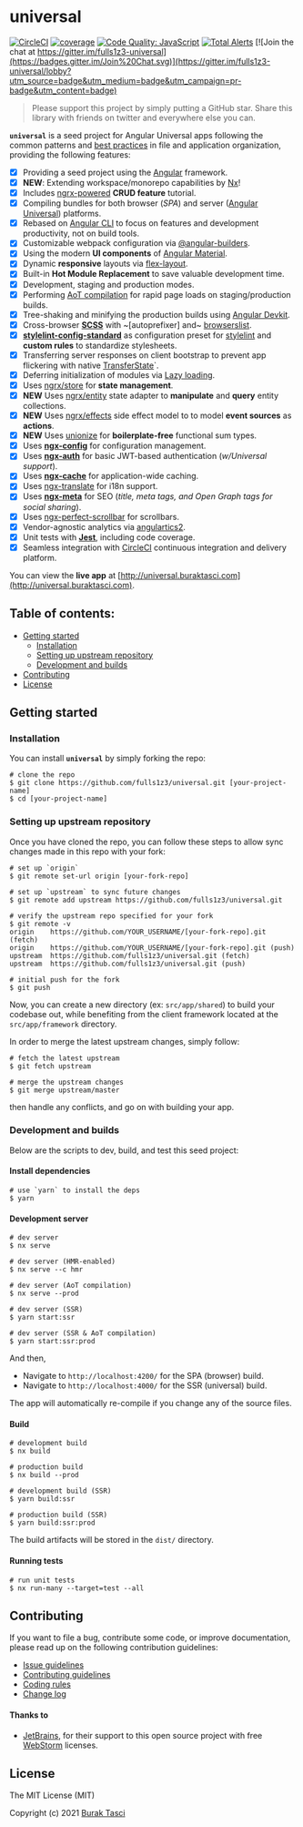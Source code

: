 # universal

<!-- prettier-ignore-start -->
[![CircleCI](https://circleci.com/gh/fulls1z3/universal.svg?style=shield)](https://circleci.com/gh/fulls1z3/universal)
[![coverage](https://codecov.io/github/fulls1z3/universal/coverage.svg?branch=master)](https://codecov.io/gh/fulls1z3/universal)
[![Code Quality: JavaScript](https://img.shields.io/lgtm/grade/javascript/g/fulls1z3/universal.svg?logo=lgtm&logoWidth=18)](https://lgtm.com/projects/g/fulls1z3/universal/context:javascript)
[![Total Alerts](https://img.shields.io/lgtm/alerts/g/fulls1z3/universal.svg?logo=lgtm&logoWidth=18)](https://lgtm.com/projects/g/fulls1z3/universal/alerts)
[![Join the chat at https://gitter.im/fulls1z3-universal](https://badges.gitter.im/Join%20Chat.svg)](https://gitter.im/fulls1z3-universal/lobby?utm_source=badge&utm_medium=badge&utm_campaign=pr-badge&utm_content=badge)
<!-- prettier-ignore-end -->

> Please support this project by simply putting a GitHub star. Share this library with friends on twitter and everywhere else you can.

**`universal`** is a seed project for Angular Universal apps following the common patterns and [best practices](https://angular.io/styleguide)
in file and application organization, providing the following features:

- [x] Providing a seed project using the [Angular] framework.
- [x] **NEW**: Extending workspace/monorepo capabilities by [Nx]!
- [x] Includes [ngrx-powered] **CRUD feature** tutorial.
- [x] Compiling bundles for both browser (_SPA_) and server ([Angular Universal]) platforms.
- [x] Rebased on [Angular CLI] to focus on features and development productivity, not on build tools.
- [x] Customizable webpack configuration via [@angular-builders].
- [x] Using the modern **UI components** of [Angular Material].
- [x] Dynamic **responsive** layouts via [flex-layout].
- [x] Built-in **Hot Module Replacement** to save valuable development time.
- [x] Development, staging and production modes.
- [x] Performing [AoT compilation] for rapid page loads on staging/production builds.
- [x] Tree-shaking and minifying the production builds using [Angular Devkit].
- [x] Cross-browser **[SCSS]** with ~[autoprefixer] and~ [browserslist].
- [x] **[stylelint-config-standard]** as configuration preset for [stylelint] and **custom rules** to standardize stylesheets.
- [x] Transferring server responses on client bootstrap to prevent app flickering with native [TransferState]`.
- [x] Deferring initialization of modules via [Lazy loading].
- [x] Uses [ngrx/store] for **state management**.
- [x] **NEW** Uses [ngrx/entity] state adapter to **manipulate** and **query** entity collections.
- [x] **NEW** Uses [ngrx/effects] side effect model to to model **event sources** as **actions**.
- [x] **NEW** Uses [unionize] for **boilerplate-free** functional sum types.
- [x] Uses **[ngx-config]** for configuration management.
- [x] Uses **[ngx-auth]** for basic JWT-based authentication (_w/Universal support_).
- [x] Uses **[ngx-cache]** for application-wide caching.
- [x] Uses [ngx-translate] for i18n support.
- [x] Uses **[ngx-meta]** for SEO (_title, meta tags, and Open Graph tags for social sharing_).
- [x] Uses [ngx-perfect-scrollbar] for scrollbars.
- [x] Vendor-agnostic analytics via [angulartics2].
- [x] Unit tests with **[Jest]**, including code coverage.
- [x] Seamless integration with [CircleCI] continuous integration and delivery platform.

You can view the **live app** at [http://universal.buraktasci.com](http://universal.buraktasci.com).

## Table of contents:

- [Getting started](#getting-started)
  - [Installation](#installation)
  - [Setting up upstream repository](#setting-up-upstream-repository)
  - [Development and builds](#development-and-builds)
- [Contributing](#contributing)
- [License](#license)

## <a name="getting-started"> Getting started

### <a name="installation"> Installation

You can install **`universal`** by simply forking the repo:

```
# clone the repo
$ git clone https://github.com/fulls1z3/universal.git [your-project-name]
$ cd [your-project-name]
```

### <a name="setting-up-upstream-repository"> Setting up upstream repository

Once you have cloned the repo, you can follow these steps to allow sync changes made in this repo with your fork:

```
# set up `origin`
$ git remote set-url origin [your-fork-repo]

# set up `upstream` to sync future changes
$ git remote add upstream https://github.com/fulls1z3/universal.git

# verify the upstream repo specified for your fork
$ git remote -v
origin    https://github.com/YOUR_USERNAME/[your-fork-repo].git (fetch)
origin    https://github.com/YOUR_USERNAME/[your-fork-repo].git (push)
upstream  https://github.com/fulls1z3/universal.git (fetch)
upstream  https://github.com/fulls1z3/universal.git (push)

# initial push for the fork
$ git push
```

Now, you can create a new directory (ex: `src/app/shared`) to build your codebase out, while benefiting from the
client framework located at the `src/app/framework` directory.

In order to merge the latest upstream changes, simply follow:

```
# fetch the latest upstream
$ git fetch upstream

# merge the upstream changes
$ git merge upstream/master
```

then handle any conflicts, and go on with building your app.

### <a name="development-builds"> Development and builds

Below are the scripts to dev, build, and test this seed project:

#### Install dependencies

```console
# use `yarn` to install the deps
$ yarn
```

#### Development server

```
# dev server
$ nx serve

# dev server (HMR-enabled)
$ nx serve --c hmr

# dev server (AoT compilation)
$ nx serve --prod

# dev server (SSR)
$ yarn start:ssr

# dev server (SSR & AoT compilation)
$ yarn start:ssr:prod
```

And then,

- Navigate to `http://localhost:4200/` for the SPA (browser) build.
- Navigate to `http://localhost:4000/` for the SSR (universal) build.

The app will automatically re-compile if you change any of the source files.

#### Build

```
# development build
$ nx build

# production build
$ nx build --prod

# development build (SSR)
$ yarn build:ssr

# production build (SSR)
$ yarn build:ssr:prod
```

The build artifacts will be stored in the `dist/` directory.

#### Running tests

```
# run unit tests
$ nx run-many --target=test --all
```

## <a name="contributing"></a> Contributing

If you want to file a bug, contribute some code, or improve documentation, please read up on the following contribution guidelines:

- [Issue guidelines](CONTRIBUTING.md#submit)
- [Contributing guidelines](CONTRIBUTING.md)
- [Coding rules](CONTRIBUTING.md#rules)
- [Change log](CHANGELOG.md)

#### Thanks to

- [JetBrains], for their support to this open source project with free [WebStorm] licenses.

## <a name="license"></a> License

The MIT License (MIT)

Copyright (c) 2021 [Burak Tasci]

[angular]: https://angular.io
[nx]: https://nx.dev
[ngrx-powered]: http://ngrx.github.io
[angular universal]: https://angular.io/guide/universal
[angular cli]: https://cli.angular.io
[@angular-builders]: https://github.com/meltedspark/angular-builders
[angular material]: https://material.angular.io
[flex-layout]: https://github.com/angular/flex-layout
[aot compilation]: https://angular.io/docs/ts/latest/cookbook/aot-compiler.html
[angular devkit]: https://github.com/angular/angular-cli
[scss]: http://sass-lang.com
[browserslist]: https://github.com/browserslist/browserslist
[stylelint-config-standard]: https://github.com/stylelint/stylelint-config-standard
[stylelint]: https://stylelint.io/
[lazy loading]: https://angular-2-training-book.rangle.io/handout/modules/lazy-loading-module.html
[transferstate]: https://angular.io/api/platform-browser/TransferState
[ngrx/store]: https://ngrx.io/guide/store
[ngrx/entity]: https://ngrx.io/guide/entity
[ngrx/effects]: https://ngrx.io/guide/effects
[unionize]: https://github.com/pelotom/unionize
[ngx-config]: https://github.com/fulls1z3/ngx-config
[ngx-auth]: https://github.com/fulls1z3/ngx-auth
[ngx-cache]: https://github.com/fulls1z3/ngx-cache
[ngx-translate]: https://github.com/ngx-translate/core
[ngx-meta]: https://github.com/fulls1z3/ngx-meta
[ngx-i18n-router]: https://github.com/fulls1z3/ngx-i18n-router
[ngx-perfect-scrollbar]: https://github.com/zefoy/ngx-perfect-scrollbar
[angulartics2]: https://github.com/angulartics/angulartics2
[jest]: https://facebook.github.io/jest
[circleci]: https://circleci.com
[eslint]: https://github.com/eslint/eslint
[codelyzer]: https://github.com/mgechev/codelyzer
[jetbrains]: https://www.jetbrains.com/community/opensource
[webstorm]: https://www.jetbrains.com/webstorm
[burak tasci]: https://github.com/fulls1z3
